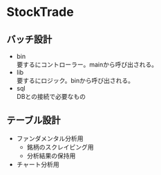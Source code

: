 # StockTrade

## バッチ設計
* bin<br>
    要するにコントローラー。mainから呼び出される。
* lib<br>
    要するにロジック。binから呼び出される。
* sql<br>
    DBとの接続で必要なもの

## テーブル設計
* ファンダメンタル分析用
    * 銘柄のスクレイピング用
    * 分析結果の保持用
* チャート分析用